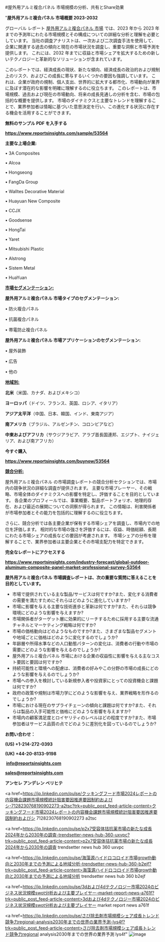 #屋外用アルミ複合パネル 市場規模の分析、共有とShare効果

"<strong>屋外用アルミ複合パネル 市場概要 2023-2032</strong>

グローバル レポート <a href=https://www.reportsinsights.com/sample/53564>屋外用アルミ複合パネル 市場</a> では、2023 年から 2023 年までの予測年にわたる市場規模とその構成についての詳細な分析と理解を必要としています。 当社の調査アナリストは、一次および二次調査手法を使用して、企業に関連する過去の傾向と現在の市場状況を調査し、重要な洞察と市場予測を提供します。 これには、2032 年までに収益と市場シェアを拡大​​するための新しいテクノロジーと革新的なソリューションが含まれています。

このレポートでは、経済成長の現状、新たな傾向、経済成長の政治的および規制上のリスク、およびこの成長に寄与するいくつかの要因も強調しています。 これは、企業が政府の規制、個人支出、世界的に拡大する都市化、市場動向が業界に及ぼす潜在的な影響を明確に理解するのに役立ちます。 このレポートは、市場規模、過去および現在の市場動向、将来の成長見通しの分析を含む、市場の包括的な概要を提供します。 市場のダイナミクスと主要なトレンドを理解することで、業界参加者は情報に基づいた意思決定を行い、この進化する状況に存在する機会を活用することができます。

<strong><b>無料のサンプル PDF を入手する</b></strong>

<a href=https://www.reportsinsights.com/sample/53564><strong><u>https://www.reportsinsights.com/sample/53564</u></strong></a>

<strong>主要な上場企業:</strong>

• 3A Composites

• Alcoa

• Hongseong

• FangDa Group

• Walltes Decorative Material

• Huayuan New Composite

• CCJX

• Goodsense

• HongTai

• Yaret

• Mitsubishi Plastic

• Alstrong

• Sistem Metal

• HuaYuan

<strong><u>市場セグメンテーション</u></strong><strong><u>:</u></strong>

<strong>屋外用アルミ複合パネル 市場タイプのセグメンテーション:</strong>

• 防火複合パネル

• 抗菌複合パネル

• 帯電防止複合パネル

<strong>屋外用アルミ複合パネル 市場アプリケーションのセグメンテーション:</strong>

• 屋外装飾

• 広告

• 他の

<strong><u>地域別</u></strong><strong><u>:</u></strong>

<strong>北米</strong>（米国、カナダ、およびメキシコ）

<strong>ヨーロッパ</strong>（ドイツ、フランス、英国、ロシア、イタリア）

<strong>アジア太平洋</strong>（中国、日本、韓国、インド、東南アジア）

<strong>南アメリカ</strong>（ブラジル、アルゼンチン、コロンビアなど）

<strong>中東およびアフリカ</strong>（サウジアラビア、アラブ首長国連邦、エジプト、ナイジェリア、および南アフリカ）

<strong>今すぐ購入</strong>

<a href=https://www.reportsinsights.com/buynow/53564><strong><u>https://www.reportsinsights.com/buynow/53564</u></strong></a>

<strong><u>競合分析:</u></strong>

屋外用アルミ複合パネル の市場調査レポートの競合分析セクションでは、市場内の競争状況の詳細な調査が提供されます。 主要な市場プレーヤー、その戦略、市場全体のダイナミクスへの影響を特定し、評価することを目的としています。 各企業のプロフィールでは、事業概要、製品ポートフォリオ、地理的存在、および最近の展開についての洞察が得られます。 この情報は、利害関係者が市場参加者とその能力を包括的に理解するのに役立ちます。

さらに、競合分析では各主要企業が保有する市場シェアを調査し、市場内での地位を評価します。 相対的な市場の強さを評価するには、収益、時価総額、長期にわたる市場シェアの成長などの要因が考慮されます。 市場シェアの分布を理解することで、業界参加者は主要企業とその市場支配力を特定できます。

<strong>完全なレポートにアクセスする</strong>

<a href=https://www.reportsinsights.com/industry-forecast/global-outdoor-aluminum-composite-panel-market-professional-survey-53564><strong><u><b>https://www.reportsinsights.com/industry-forecast/global-outdoor-aluminum-composite-panel-market-professional-survey-53564</b></u></strong></a>

<strong><b>屋外用アルミ複合パネル 市場調査レポートは、次の重要な質問に答えることを目的としています。</b></strong>
<ul>
  <li>市場で提供されている主な製品/サービスは何ですか?また、変化する消費者の需要を満たすためにそれらはどのように進化していますか?</li>
  <li>市場に影響を与える主要な技術進歩と革新は何ですか?また、それらは競争環境にどのような影響を与えますか?</li>
  <li>市場関係者がターゲット層に効果的にリーチするために採用する主要な流通チャネルとマーケティング戦略は何ですか?</li>
  <li>市場の価格動向はどのようなものですか?また、さまざまな製品セグメントや地域ごとに価格はどのように変化するのでしょうか?</li>
  <li>年齢層や所得水準などの人口動態パターンの変化は、消費者の行動や市場の需要にどのような影響を与えるのでしょうか?</li>
  <li>屋外用アルミ複合パネル 市場における企業の収益性に影響を与える主なコスト要因と要因は何ですか?</li>
  <li>持続可能性と環境への配慮は、消費者の好みやこの分野の市場の成長にどのような影響を与えるのでしょうか?</li>
  <li>市場への参入を検討している新規参入者や投資家にとっての投資機会と課題は何ですか?</li>
  <li>政府の政策や規制は市場力学にどのような影響を与え、業界戦略を形作るのでしょうか?</li>
  <li>市場における現在のサプライチェーンの傾向と課題は何ですか?また、それらは製品の入手可能性と価格にどのような影響を与えますか?</li>
  <li>市場内の顧客満足度とロイヤリティのレベルはどの程度ですか?また、市場参加者はサービス品質の点でどのように差別化を図っているのでしょうか?</li>
</ul>
<strong>お問い合わせ：</strong>

<strong>(US) +1-214-272-0393</strong>

<strong>(UK) +44-20-8133-9198</strong>

<strong> </strong><a href=info@reportsinsights.com><strong><u>info@reportsinsights.com</u></strong></a>

<a href=sales@reportsinsights.com><strong><u>sales@reportsinsights.com</u></strong></a>

<strong>アンセレ アンデレン ベリヒテ</strong>

<a href=https://jp.linkedin.com/pulse/クッキングフード市場2024レポートの内容機会課題市場規模統計阻害要因推進要因制約およびシ-7128230768190902273-a2tsc?trk=public_post_feed-article-content>クッキングフード市場2024レポートの内容機会課題市場規模統計阻害要因推進要因制約およびシ 7128230768190902273 a2tsc</a>

<a href=https://jp.linkedin.com/pulse/p2x7受容体拮抗薬市場の新たな成長2024年から2030年の調査-trendsetter-news-hub-360-uxvpc?trk=public_post_feed-article-content>p2x7受容体拮抗薬市場の新たな成長2024年から2030年の調査 trendsetter news hub 360 uxvpc</a>

<a href=https://jp.linkedin.com/pulse/海藻源ハイドロコロイド市場growth動向と2030年までの予測による地域分析-trendsetter-news-hub-360-b2ejf?trk=public_post_feed-article-content>海藻源ハイドロコロイド市場growth動向と2030年までの予測による地域分析 trendsetter news hub 360 b2ejf</a>

<a href=https://jp.linkedin.com/pulse/3dおよび4dテクノロジー市場2024のビジネス状況規模swot分析および主要プレイヤー-market-report-news-a761f?trk=public_post_feed-article-content>3dおよび4dテクノロジー市場2024のビジネス状況規模swot分析および主要プレイヤー market report news a761f</a>

<a href=https://jp.linkedin.com/pulse/さび除去剤市場規模シェア成長トレンド競争力regional-analysis2030年までの世界の業界予測-lys4f?trk=public_post_feed-article-content>さび除去剤市場規模シェア成長トレンド競争力regional analysis2030年までの世界の業界予測 lys4f</a>"
![image](https://github.com/aanak123/RIMarketer1/assets/158471119/e446db95-009a-4086-b687-bca6c6226e59)
